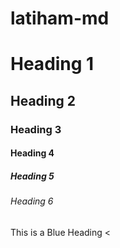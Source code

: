 # latiham-md
 <h1>Heading 1</h1>
<h2>Heading 2</h2>
<h3>Heading 3</h3>
<h4>Heading 4</h4>
<h5>Heading 5</h5>
<h6>Heading 6</h6> 
<body style="background-color:#FF69B4>

<h1 style="color:blue;">This is a Blue Heading</h1>
<

</body>
